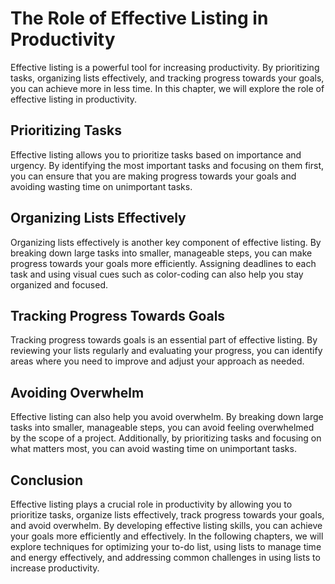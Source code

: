 The Role of Effective Listing in Productivity
========================================================================================================

Effective listing is a powerful tool for increasing productivity. By prioritizing tasks, organizing lists effectively, and tracking progress towards your goals, you can achieve more in less time. In this chapter, we will explore the role of effective listing in productivity.

Prioritizing Tasks
------------------

Effective listing allows you to prioritize tasks based on importance and urgency. By identifying the most important tasks and focusing on them first, you can ensure that you are making progress towards your goals and avoiding wasting time on unimportant tasks.

Organizing Lists Effectively
----------------------------

Organizing lists effectively is another key component of effective listing. By breaking down large tasks into smaller, manageable steps, you can make progress towards your goals more efficiently. Assigning deadlines to each task and using visual cues such as color-coding can also help you stay organized and focused.

Tracking Progress Towards Goals
-------------------------------

Tracking progress towards goals is an essential part of effective listing. By reviewing your lists regularly and evaluating your progress, you can identify areas where you need to improve and adjust your approach as needed.

Avoiding Overwhelm
------------------

Effective listing can also help you avoid overwhelm. By breaking down large tasks into smaller, manageable steps, you can avoid feeling overwhelmed by the scope of a project. Additionally, by prioritizing tasks and focusing on what matters most, you can avoid wasting time on unimportant tasks.

Conclusion
----------

Effective listing plays a crucial role in productivity by allowing you to prioritize tasks, organize lists effectively, track progress towards your goals, and avoid overwhelm. By developing effective listing skills, you can achieve your goals more efficiently and effectively. In the following chapters, we will explore techniques for optimizing your to-do list, using lists to manage time and energy effectively, and addressing common challenges in using lists to increase productivity.
